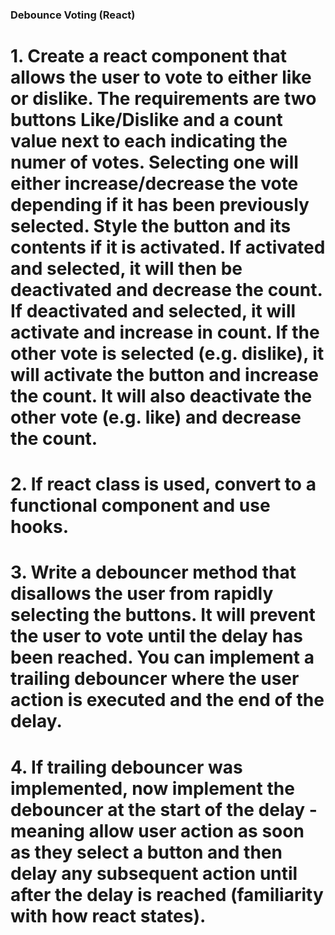 ### Debounce Voting (React)

# 1. Create a react component that allows the user to vote to either like or dislike. The requirements are two buttons Like/Dislike and a count value next to each indicating the numer of votes. Selecting one will either increase/decrease the vote depending if it has been previously selected. Style the button and its contents if it is activated. If activated and selected, it will then be deactivated and decrease the count. If deactivated and selected, it will activate and increase in count. If the other vote is selected (e.g. dislike), it will activate the button and increase the count. It will also deactivate the other vote (e.g. like) and decrease the count.
# 2. If react class is used, convert to a functional component and use hooks.
# 3. Write a debouncer method that disallows the user from rapidly selecting the buttons. It will prevent the user to vote until the delay has been reached. You can implement a trailing debouncer where the user action is executed and the end of the delay.
# 4. If trailing debouncer was implemented,  now implement the debouncer at the start of the delay - meaning allow user action as soon as they select a button and then delay any subsequent action until after the delay is reached (familiarity with how react states).